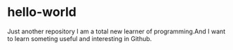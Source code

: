 # hello-world
Just another repository
I am a total new learner of programming.And I want to learn someting useful and interesting in Github.
